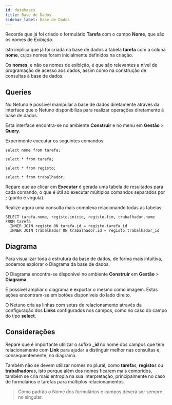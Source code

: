 ```yaml
---
id: databases
title: Base de Dados
sidebar_label: Base de Dados
---
```


Recorde que já foi criado o formulário **Tarefa** com o campo **Nome**, que são os nomes de _Exibição_.

Isto implica que já foi criada na base de dados a tabela **tarefa** com a coluna **nome**, cujos nomes foram inicialmente definidos na criação.

Os **nomes**, e não os nomes de exibição, é que são relevantes a nível de programação de acesso aos dados, assim como na construção de consultas à base de dados.

## Queries

No Netuno é possível manipular a base de dados diretamente através da interface que o Netuno disponibiliza para realizar operações diretamente à base de dados.

Esta interface encontra-se no ambiente **Construir** e no menu em **Gestão** > **Query**.

Experimente executar os seguintes comandos:

```
select nome from tarefa;

select * from tarefa;

select * from registo;

select * from trabalhador;
```

Repare que ao clicar em **Executar** é gerada uma tabela de resultados para cada comando, o que é útil ao executar múltiplos comandos separados por **;** (ponto e vírgula).

Realize agora uma consulta mais complexa relacionando todas as tabelas:

```
SELECT tarefa.nome, registo.inicio, registo.fim, trabalhador.nome
FROM tarefa
  INNER JOIN registo ON tarefa.id = registo.tarefa_id
  INNER JOIN trabalhador ON trabalhador.id = registo.trabalhador_id
```

## Diagrama

Para visualizar toda a estrutura da base de dados, de forma mais intuitiva, podemos explorar o Diagrama da base de dados.

O Diagrama encontra-se disponível no ambiente **Construir** em **Gestão** > **Diagrama**.

É possível ampliar o diagrama e exportar o mesmo como imagem. Estas ações encontram-se em botões disponíveis do lado direito.

O Netuno cria as linhas com setas de relacionamento através da configuração dos **Links** configurados nos campos, como no caso do campo do tipo **select**.

## Considerações

Repare que é importante utilizar o sufixo **_id** no nome dos campos que tem relacionamento com **Link** para ajudar a distinguir melhor nas consultas e, consequentemente, no diagrama.

Também não se devem utilizar nomes no plural, como **tarefa**_s_, **registo**_s_ ou **trabalhador**_es_, isto porque além dos nomes ficarem mais compridos, também se cria mais entropia na sua interpretação, principalmente no caso de formulários e tarefas para múltiplos relacionamentos.

> Como padrão o Nome dos formulários e campos deverá ser sempre no singular.

